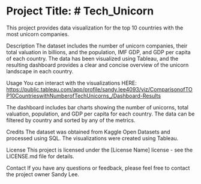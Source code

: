 # **Project Title: # Tech_Unicorn**
This project provides data visualization for the top 10 countries with the most unicorn companies.

Description
The dataset includes the number of unicorn companies, their total valuation in billions, and the population, IMF GDP, and GDP per capita of each country. The data has been visualized using Tableau, and the resulting dashboard provides a clear and concise overview of the unicorn landscape in each country.

Usage
You can interact with the visualizations HERE: https://public.tableau.com/app/profile/sandy.lee4093/viz/ComparisonofTOP10CountrieswithNumberofTechUnicorns_/Dashboard-Results

The dashboard includes bar charts showing the number of unicorns, total valuation, population, and GDP per capita for each country. The data can be filtered by country and sorted by any of the metrics.

Credits
The dataset was obtained from Kaggle Open Datasets and processed using SQL. The visualizations were created using Tableau.

License
This project is licensed under the [License Name] license - see the LICENSE.md file for details.

Contact
If you have any questions or feedback, please feel free to contact the project owner Sandy Lee.
